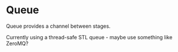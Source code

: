 # Queue
Queue provides a channel between stages.

Currently using a thread-safe STL queue - maybe use something like ZeroMQ?
